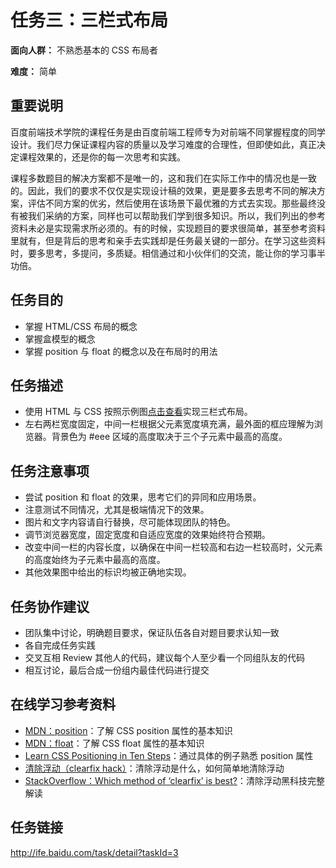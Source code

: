 # 任务三：三栏式布局

**面向人群：** 不熟悉基本的 CSS 布局者

**难度：** 简单

## 重要说明

百度前端技术学院的课程任务是由百度前端工程师专为对前端不同掌握程度的同学设计。我们尽力保证课程内容的质量以及学习难度的合理性，但即使如此，真正决定课程效果的，还是你的每一次思考和实践。

课程多数题目的解决方案都不是唯一的，这和我们在实际工作中的情况也是一致的。因此，我们的要求不仅仅是实现设计稿的效果，更是要多去思考不同的解决方案，评估不同方案的优劣，然后使用在该场景下最优雅的方式去实现。那些最终没有被我们采纳的方案，同样也可以帮助我们学到很多知识。所以，我们列出的参考资料未必是实现需求所必须的。有的时候，实现题目的要求很简单，甚至参考资料里就有，但是背后的思考和亲手去实践却是任务最关键的一部分。在学习这些资料时，要多思考，多提问，多质疑。相信通过和小伙伴们的交流，能让你的学习事半功倍。

## 任务目的

* 掌握 HTML/CSS 布局的概念
* 掌握盒模型的概念
* 掌握 position 与 float 的概念以及在布局时的用法

## 任务描述

* 使用 HTML 与 CSS 按照示例图[点击查看](http://7xrp04.com1.z0.glb.clouddn.com/task_1_3_1.png)实现三栏式布局。
* 左右两栏宽度固定，中间一栏根据父元素宽度填充满，最外面的框应理解为浏览器。背景色为 #eee 区域的高度取决于三个子元素中最高的高度。

## 任务注意事项

* 尝试 position 和 float 的效果，思考它们的异同和应用场景。
* 注意测试不同情况，尤其是极端情况下的效果。
* 图片和文字内容请自行替换，尽可能体现团队的特色。
* 调节浏览器宽度，固定宽度和自适应宽度的效果始终符合预期。
* 改变中间一栏的内容长度，以确保在中间一栏较高和右边一栏较高时，父元素的高度始终为子元素中最高的高度。
* 其他效果图中给出的标识均被正确地实现。

## 任务协作建议

* 团队集中讨论，明确题目要求，保证队伍各自对题目要求认知一致
* 各自完成任务实践
* 交叉互相 Review 其他人的代码，建议每个人至少看一个同组队友的代码
* 相互讨论，最后合成一份组内最佳代码进行提交

## 在线学习参考资料

* [MDN：position](https://developer.mozilla.org/zh-CN/docs/Web/CSS/position)：了解 CSS position 属性的基本知识
* [MDN：float](https://developer.mozilla.org/en-US/docs/Web/CSS/float)：了解 CSS float 属性的基本知识
* [Learn CSS Positioning in Ten Steps](http://www.barelyfitz.com/screencast/html-training/css/positioning/)：通过具体的例子熟悉 position 属性
* [清除浮动（clearfix hack）](http://zh.learnlayout.com/clearfix.html)：清除浮动是什么，如何简单地清除浮动
* [StackOverflow：Which method of ‘clearfix’ is best?](http://stackoverflow.com/questions/211383/which-method-of-clearfix-is-best)：清除浮动黑科技完整解读

## 任务链接

http://ife.baidu.com/task/detail?taskId=3
